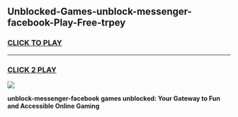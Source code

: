 
## Unblocked-Games-unblock-messenger-facebook-Play-Free-trpey
<h3>
<a href="https://premium76.site?title=unblock-messenger-facebook&ref=18A1">CLICK TO PLAY</a></h3>
<hr>

<h3>
<a href="https://premium76.site?title=unblock-messenger-facebook&ref=18A1">CLICK 2 PLAY</a>
  
</h3>

<a href="https://premium76.site?title=unblock-messenger-facebook&ref=18A1"><img src="https://clearcache.store/games.png"></a>


**unblock-messenger-facebook games unblocked: Your Gateway to Fun and Accessible Online Gaming**
